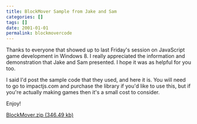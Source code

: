 ```yaml
---
title: BlockMover Sample from Jake and Sam
categories: []
tags: []
date: 2001-01-01
permalink: blockmovercode
---
```


Thanks to everyone that showed up to last Friday's session on JavaScript game development in Windows 8\. I really appreciated the information and demonstration that Jake and Sam presented. I hope it was as helpful for you too.
<!-- xmore -->

I said I'd post the sample code that they used, and here it is. You will need to go to impactjs.com and purchase the library if you'd like to use this, but if you're actually making games then it's a small cost to consider.

Enjoy!

[BlockMover.zip (346.49 kb)](/bcms-media/Files/Download?id=42b07756-b933-4b9c-b725-a35300705a67)